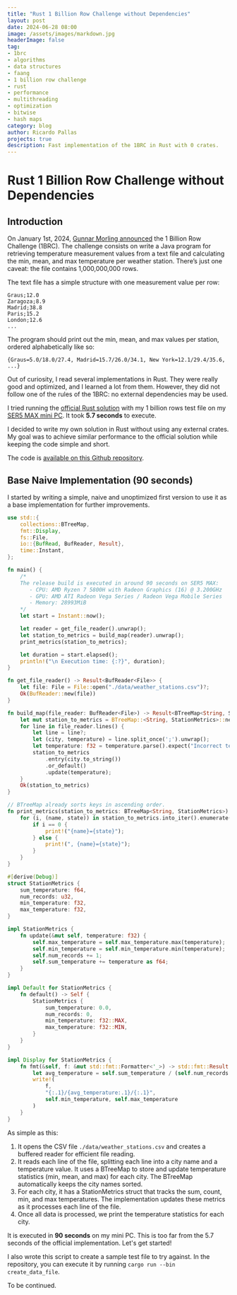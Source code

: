 ```yaml
---
title: "Rust 1 Billion Row Challenge without Dependencies"
layout: post
date: 2024-06-28 08:00
image: /assets/images/markdown.jpg
headerImage: false
tag:
- 1brc
- algorithms
- data structures
- faang
- 1 billion row challenge
- rust
- performance
- multithreading
- optimization
- bitwise
- hash maps
category: blog
author: Ricardo Pallas
projects: true
description: Fast implementation of the 1BRC in Rust with 0 crates.
---
```


# Rust 1 Billion Row Challenge without Dependencies

## Introduction

On January 1st, 2024, [Gunnar Morling announced](https://www.morling.dev/blog/one-billion-row-challenge/) the 1 Billion Row Challenge (1BRC). The challenge consists on write a Java program for retrieving temperature measurement values from a text file and calculating the min, mean, and max temperature per weather station. There’s just one caveat: the file contains 1,000,000,000 rows.


The text file has a simple structure with one measurement value per row:

```
Graus;12.0
Zaragoza;8.9
Madrid;38.8
Paris;15.2
London;12.6
...
```

The program should print out the min, mean, and max values per station, ordered alphabetically like so:

```
{Graus=5.0/18.0/27.4, Madrid=15.7/26.0/34.1, New York=12.1/29.4/35.6, ...}
```

Out of curiosity, I read several implementations in Rust. They were really good and optimized, and I learned a lot from them. However, they did not follow one of the rules of the 1BRC: no external dependencies may be used.


I tried running the [official Rust solution](https://1brc.dev/) with my 1 billion rows test file on my [SER5 MAX mini PC](https://www.bee-link.com/products/beelink-ser5-max-5800h?variant=46189745766642). It took **5.7 seconds** to execute.


I decided to write my own solution in Rust without using any external crates. My goal was to achieve similar performance to the official solution while keeping the code simple and short.

The code is [available on this Github repository](https://github.com/RPallas92/one-billion-row).

## Base Naive Implementation (90 seconds)

I started by writing a simple, naive and unoptimized first version to use it as a base implementation for further improvements.


```rust
use std::{
    collections::BTreeMap,
    fmt::Display,
    fs::File,
    io::{BufRead, BufReader, Result},
    time::Instant,
};

fn main() {
    /*
    The release build is executed in around 90 seconds on SER5 MAX:
       - CPU: AMD Ryzen 7 5800H with Radeon Graphics (16) @ 3.200GHz
       - GPU: AMD ATI Radeon Vega Series / Radeon Vega Mobile Series
       - Memory: 28993MiB
    */
    let start = Instant::now();

    let reader = get_file_reader().unwrap();
    let station_to_metrics = build_map(reader).unwrap();
    print_metrics(station_to_metrics);

    let duration = start.elapsed();
    println!("\n Execution time: {:?}", duration);
}

fn get_file_reader() -> Result<BufReader<File>> {
    let file: File = File::open("./data/weather_stations.csv")?;
    Ok(BufReader::new(file))
}

fn build_map(file_reader: BufReader<File>) -> Result<BTreeMap<String, StationMetrics>> {
    let mut station_to_metrics = BTreeMap::<String, StationMetrics>::new();
    for line in file_reader.lines() {
        let line = line?;
        let (city, temperature) = line.split_once(';').unwrap();
        let temperature: f32 = temperature.parse().expect("Incorrect temperature");
        station_to_metrics
            .entry(city.to_string())
            .or_default()
            .update(temperature);
    }
    Ok(station_to_metrics)
}

// BTreeMap already sorts keys in ascending order.
fn print_metrics(station_to_metrics: BTreeMap<String, StationMetrics>) {
    for (i, (name, state)) in station_to_metrics.into_iter().enumerate() {
        if i == 0 {
            print!("{name}={state}");
        } else {
            print!(", {name}={state}");
        }
    }
}

#[derive(Debug)]
struct StationMetrics {
    sum_temperature: f64,
    num_records: u32,
    min_temperature: f32,
    max_temperature: f32,
}

impl StationMetrics {
    fn update(&mut self, temperature: f32) {
        self.max_temperature = self.max_temperature.max(temperature);
        self.min_temperature = self.min_temperature.min(temperature);
        self.num_records += 1;
        self.sum_temperature += temperature as f64;
    }
}

impl Default for StationMetrics {
    fn default() -> Self {
        StationMetrics {
            sum_temperature: 0.0,
            num_records: 0,
            min_temperature: f32::MAX,
            max_temperature: f32::MIN,
        }
    }
}

impl Display for StationMetrics {
    fn fmt(&self, f: &mut std::fmt::Formatter<'_>) -> std::fmt::Result {
        let avg_temperature = self.sum_temperature / (self.num_records as f64);
        write!(
            f,
            "{:.1}/{avg_temperature:.1}/{:.1}",
            self.min_temperature, self.max_temperature
        )
    }
}

```

As simple as this:
1. It opens the CSV file `./data/weather_stations.csv` and creates a buffered reader for efficient file reading.
1. It reads each line of the file, splitting each line into a city name and a temperature value. It uses a BTreeMap to store and update temperature statistics (min, mean, and max) for each city. The BTreeMap automatically keeps the city names sorted.
1. For each city, it has a StationMetrics struct that tracks the sum, count, min, and max temperatures. The implementation updates these metrics as it processes each line of the file.
1. Once all data is processed, we print the temperature statistics for each city.

It is executed in **90 seconds** on my mini PC. This is too far from the 5.7 seconds of the official implementation. Let's get started!


I also wrote this script to create a sample test file to try against. In the repository, you can execute it by running `cargo run --bin create_data_file`.


To be continued.